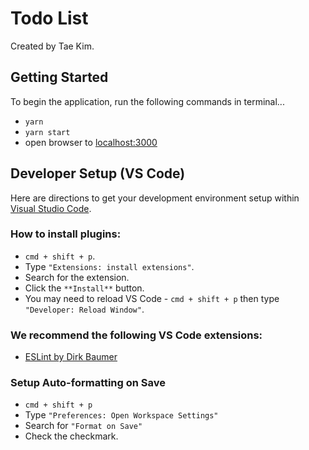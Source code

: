 # Todo List

Created by Tae Kim.

## Getting Started

To begin the application, run the following commands in terminal...

- `yarn`
- `yarn start` 
- open browser to [localhost:3000](http://localhost:3000/)

## Developer Setup (VS Code)

Here are directions to get your development environment setup within [Visual Studio Code](https://code.visualstudio.com/).

### How to install plugins:

- `cmd + shift + p`.
- Type `"Extensions: install extensions"`.
- Search for the extension.
- Click the `**Install**` button.
- You may need to reload VS Code - `cmd + shift + p` then type `"Developer: Reload Window"`.

### We recommend the following VS Code extensions:

- [ESLint by Dirk Baumer](https://marketplace.visualstudio.com/items?itemName=dbaeumer.vscode-eslint)

### Setup Auto-formatting on Save

- `cmd + shift + p`
- Type `"Preferences: Open Workspace Settings"`
- Search for `"Format on Save"`
- Check the checkmark.